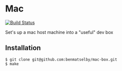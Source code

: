 # Mac

[![Build Status](https://travis-ci.org/benmatselby/mac-box.svg?branch=master)](https://travis-ci.org/benmatselby/mac-box)

Set's up a mac host machine into a "useful" dev box

## Installation

```
$ git clone git@github.com:benmatselby/mac-box.git
$ make
```
